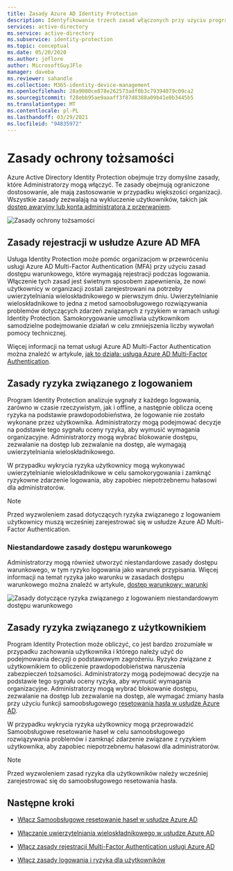 ```yaml
---
title: Zasady Azure AD Identity Protection
description: Identyfikowanie trzech zasad włączonych przy użyciu programu Identity Protection
services: active-directory
ms.service: active-directory
ms.subservice: identity-protection
ms.topic: conceptual
ms.date: 05/20/2020
ms.author: joflore
author: MicrosoftGuyJFlo
manager: daveba
ms.reviewer: sahandle
ms.collection: M365-identity-device-management
ms.openlocfilehash: 28a9080ce878e262573adf0b3c79394079c09ca2
ms.sourcegitcommit: f28ebb95ae9aaaff3f87d8388a09b41e0b3445b5
ms.translationtype: MT
ms.contentlocale: pl-PL
ms.lasthandoff: 03/29/2021
ms.locfileid: "94835972"
---
```

# <a name="identity-protection-policies"></a>Zasady ochrony tożsamości

Azure Active Directory Identity Protection obejmuje trzy domyślne zasady, które Administratorzy mogą włączyć. Te zasady obejmują ograniczone dostosowanie, ale mają zastosowanie w przypadku większości organizacji. Wszystkie zasady zezwalają na wykluczenie użytkowników, takich jak [dostęp awaryjny lub konta administratora z przerwaniem](../roles/security-emergency-access.md).

![Zasady ochrony tożsamości](./media/concept-identity-protection-policies/identity-protection-policies.png)

## <a name="azure-ad-mfa-registration-policy"></a>Zasady rejestracji w usłudze Azure AD MFA

Usługa Identity Protection może pomóc organizacjom w przewróceniu usługi Azure AD Multi-Factor Authentication (MFA) przy użyciu zasad dostępu warunkowego, które wymagają rejestracji podczas logowania. Włączenie tych zasad jest świetnym sposobem zapewnienia, że nowi użytkownicy w organizacji zostali zarejestrowani na potrzeby uwierzytelniania wieloskładnikowego w pierwszym dniu. Uwierzytelnianie wieloskładnikowe to jedna z metod samoobsługowego rozwiązywania problemów dotyczących zdarzeń związanych z ryzykiem w ramach usługi Identity Protection. Samokorygowanie umożliwia użytkownikom samodzielne podejmowanie działań w celu zmniejszenia liczby wywołań pomocy technicznej.

Więcej informacji na temat usługi Azure AD Multi-Factor Authentication można znaleźć w artykule, [jak to działa: usługa Azure AD Multi-Factor Authentication](../authentication/concept-mfa-howitworks.md).

## <a name="sign-in-risk-policy"></a>Zasady ryzyka związanego z logowaniem

Program Identity Protection analizuje sygnały z każdego logowania, zarówno w czasie rzeczywistym, jak i offline, a następnie oblicza ocenę ryzyka na podstawie prawdopodobieństwa, że logowanie nie zostało wykonane przez użytkownika. Administratorzy mogą podejmować decyzje na podstawie tego sygnału oceny ryzyka, aby wymusić wymagania organizacyjne. Administratorzy mogą wybrać blokowanie dostępu, zezwalanie na dostęp lub zezwalanie na dostęp, ale wymagają uwierzytelniania wieloskładnikowego.

W przypadku wykrycia ryzyka użytkownicy mogą wykonywać uwierzytelnianie wieloskładnikowe w celu samokorygowania i zamknąć ryzykowne zdarzenie logowania, aby zapobiec niepotrzebnemu hałasowi dla administratorów.

> [!NOTE] 
> Przed wyzwoleniem zasad dotyczących ryzyka związanego z logowaniem użytkownicy muszą wcześniej zarejestrować się w usłudze Azure AD Multi-Factor Authentication.

### <a name="custom-conditional-access-policy"></a>Niestandardowe zasady dostępu warunkowego

Administratorzy mogą również utworzyć niestandardowe zasady dostępu warunkowego, w tym ryzyko logowania jako warunek przypisania. Więcej informacji na temat ryzyka jako warunku w zasadach dostępu warunkowego można znaleźć w artykule, [dostęp warunkowy: warunki](../conditional-access/concept-conditional-access-conditions.md#sign-in-risk)

![Zasady dotyczące ryzyka związanego z logowaniem niestandardowym dostępu warunkowego](./media/concept-identity-protection-policies/identity-protection-custom-sign-in-policy.png)

## <a name="user-risk-policy"></a>Zasady ryzyka związanego z użytkownikiem

Program Identity Protection może obliczyć, co jest bardzo zrozumiałe w przypadku zachowania użytkownika i którego należy użyć do podejmowania decyzji o podstawowym zagrożeniu. Ryzyko związane z użytkownikiem to obliczenie prawdopodobieństwa naruszenia zabezpieczeń tożsamości. Administratorzy mogą podejmować decyzje na podstawie tego sygnału oceny ryzyka, aby wymusić wymagania organizacyjne. Administratorzy mogą wybrać blokowanie dostępu, zezwalanie na dostęp lub zezwalanie na dostęp, ale wymagać zmiany hasła przy użyciu funkcji samoobsługowego [resetowania hasła w usłudze Azure AD](../authentication/howto-sspr-deployment.md).

W przypadku wykrycia ryzyka użytkownicy mogą przeprowadzić Samoobsługowe resetowanie haseł w celu samoobsługowego rozwiązywania problemów i zamknąć zdarzenie związane z ryzykiem użytkownika, aby zapobiec niepotrzebnemu hałasowi dla administratorów.

> [!NOTE] 
> Przed wyzwoleniem zasad ryzyka dla użytkowników należy wcześniej zarejestrować się do samoobsługowego resetowania hasła.

## <a name="next-steps"></a>Następne kroki

- [Włącz Samoobsługowe resetowanie haseł w usłudze Azure AD](../authentication/howto-sspr-deployment.md)

- [Włączanie uwierzytelniania wieloskładnikowego w usłudze Azure AD](../authentication/howto-mfa-getstarted.md)

- [Włącz zasady rejestracji Multi-Factor Authentication usługi Azure AD](howto-identity-protection-configure-mfa-policy.md)

- [Włącz zasady logowania i ryzyka dla użytkowników](howto-identity-protection-configure-risk-policies.md)
